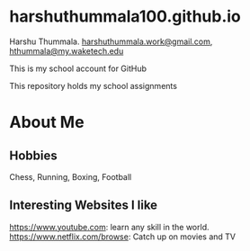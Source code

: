 # harshuthummala100.github.io

Harshu Thummala. harshuthummala.work@gmail.com, hthummala@my.waketech.edu

This is my school account for GitHub

This repository holds my school assignments

# About Me
## Hobbies
Chess, Running, Boxing, Football
## Interesting Websites I like
https://www.youtube.com: learn any skill in the world. https://www.netflix.com/browse: Catch up on movies and TV